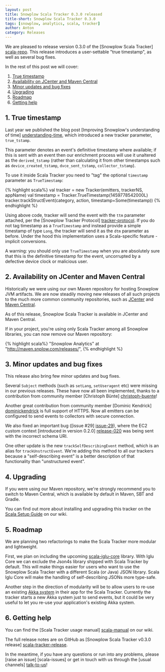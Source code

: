 ```yaml
---
layout: post
title: Snowplow Scala Tracker 0.3.0 released
title-short: Snowplow Scala Tracker 0.3.0
tags: [snowplow, analytics, scala, tracker]
author: Anton
category: Releases
---
```


We are pleased to release version 0.3.0 of the [Snowplow Scala Tracker] [scala-repo]. This release introduces a user-settable "true timestamp", as well as several bug fixes.

In the rest of this post we will cover:

1. [True timestamp](/blog/2016/05/14/snowplow-scala-tracker-0.3.0-released/#ttm)
2. [Availability on JCenter and Maven Central](/blog/2016/05/14/snowplow-scala-tracker-0.3.0-released/#jcenter-maven-central)
3. [Minor updates and bug fixes](/blog/2016/05/14/snowplow-scala-tracker-0.3.0-released/#updates-bugs)
4. [Upgrading](/blog/2016/05/14/snowplow-scala-tracker-0.3.0-released/#upgrading)
5. [Roadmap](/blog/2016/05/14/snowplow-scala-tracker-0.3.0-released/#roadmap)
6. [Getting help](/blog/2016/05/14/snowplow-scala-tracker-0.3.0-released/#help)

<!--more-->

<h2 id="ttm">1. True timestamp</h2>

Last year we published the blog post [Improving Snowplow's understanding of time] [understanding-time], which introduced a new tracker parameter, `true_tstamp`.

This parameter denotes an event's definitive timestamp where available; if this is sent with an event then our enrichment process will use it unaltered as the `derived_tstamp` (rather than calculating it from other timestamps such as `device_created_tstamp`, `dvce_sent_tstamp`, `collector_tstamp`).

To use it inside Scala Tracker you need to "tag" the optional `timestamp` parameter as `TrueTimestamp`:

{% highlight scala%}
val tracker = new Tracker(emitters, trackerNS, appName)
val timestamp = Tracker.TrueTimestamp(1459778542000L)
tracker.trackStructEvent(category, action, timestamp=Some(timestamp))
{% endhighlight %}

Using above code, tracker will send the event with the `ttm` parameter attached, per the [Snowplow Tracker Protocol] [tracker-protocol]. If you do not tag timestamp as a `TrueTimestamp` and instead provide a simple timestamp of type `Long`, the tracker will send it as the `dtm` parameter as before. Under the hood this implementation uses a Scala-specific feature - implicit conversions.

A warning: you should only use `TrueTimestamp` when you are absolutely sure that this is the definitive timestamp for the event, uncorrupted by a defective device clock or malicious user.

<h2 id="jcenter-maven-central">2. Availability on JCenter and Maven Central</h2>

Historically we were using our own Maven repository for hosting Snowplow JVM artifacts. We are now steadily moving new releases of all such projects to the much more common community repositories, such as [JCenter](jcenter) and [Maven Central](maven-central).

As of this release, Snowplow Scala Tracker is available in JCenter and Maven Central.

If in your project, you're using only Scala Tracker among all Snowplow libraries, you can now remove our Maven repository:

{% highlight scala%}
  "Snowplow Analytics" at "http://maven.snplow.com/releases/",
{% endhighlight %}

<h2 id="updates-bugs">3. Minor updates and bug fixes</h2>

This release also bring few minor updates and bug fixes.

Several `Subject` methods (such as `setLang`, `setUseragent` etc) were missing in our previous releases. These have now all been implemented, thanks to a contribution from community member [Christoph Bünte] [christoph-buente]!

Another great contribution from community member [Dominic Kendrick] [dominickendrick] is full support of HTTPS. Now all emitters can be configured to send events to collectors with secure connection.

We also fixed an important bug ([issue #29] [issue-29]), where the EC2 custom context [introduced in version 0.2.0] [release-020] was being sent with the incorrect schema URI.

One other update is the new `trackSelfDescribingEvent` method, which is an alias for `trackUnstructEvent`. We're adding this method to all our trackers because a "self-describing event" is a better description of that functionality than "unstructured event".

<h2 id="upgrading">4. Upgrading</h2>

If you were using our Maven repository, we're strongly recommend you to switch to Maven Central, which is available by default in Maven, SBT and Gradle.

You can find out more about installing and upgrading this tracker on the [Scala Setup Guide][scala-setup] on our wiki.

<h2 id="roadmap">5. Roadmap</h2>

We are planning two refactorings to make the Scala Tracker more modular and lightweight.

First, we plan on including the upcoming [scala-iglu-core][scala-iglu-core] library. With Iglu Core we can exclude the Json4s library shipped with Scala Tracker by default. This will make things easier for users who want to use the Snowplow Scala Tracker with a different Scala (or Java) JSON library. Scala Iglu Core will make the handling of self-describing JSONs more type-safe.

Another step in the direction of modularity will be to allow users to re-use an existing [Akka system][akka-system] in their app for the Scala Tracker.
Currently the tracker starts a new Akka system just to send events, but it could be very useful to let you re-use your application's existing Akka system.

<h2 id="help">6. Getting help</h2>

You can find the [Scala Tracker usage manual] [scala-manual] on our wiki.

The full release notes are on GitHub as [Snowplow Scala Tracker v0.3.0 release] [scala-tracker-release].

In the meantime, if you have any questions or run into any problems, please [raise an issue] [scala-issues] or get in touch with us through the [usual channels] [talk-to-us]!

[understanding-time]: http://snowplowanalytics.com/blog/2015/09/15/improving-snowplows-understanding-of-time/#true-ts
[tracker-protocol]: https://github.com/snowplow/snowplow/wiki/snowplow-tracker-protocol

[jcenter]: https://bintray.com/bintray/jcenter
[maven-central]: http://search.maven.org/
[sbt-resolvers]: http://www.scala-sbt.org/0.13/docs/Resolvers.html

[release-020]: http://snowplowanalytics.com/blog/2015/10/14/snowplow-scala-tracker-0.2.0-released/
[dominickendrick]: https://github.com/dominickendrick
[christoph-buente]: https://github.com/christoph-buente

[issue-29]: https://github.com/snowplow/snowplow-scala-tracker/issues/29
[scala-iglu-core]: https://github.com/snowplow/iglu/wiki/Scala-iglu-core
[akka-system]: http://doc.akka.io/docs/akka/2.3.13/general/actor-systems.html

[scala-setup]: https://github.com/snowplow/snowplow/wiki/Scala-Tracker-Setup
[scala-manual]: https://github.com/snowplow/snowplow/wiki/Scala-Tracker
[scala-tracker-release]: https://github.com/snowplow/snowplow-scala-tracker/releases/tag/0.3.0

[scala-repo]: https://github.com/snowplow/snowplow-scala-tracker
[talk-to-us]: https://github.com/snowplow/snowplow/wiki/Talk-to-us
